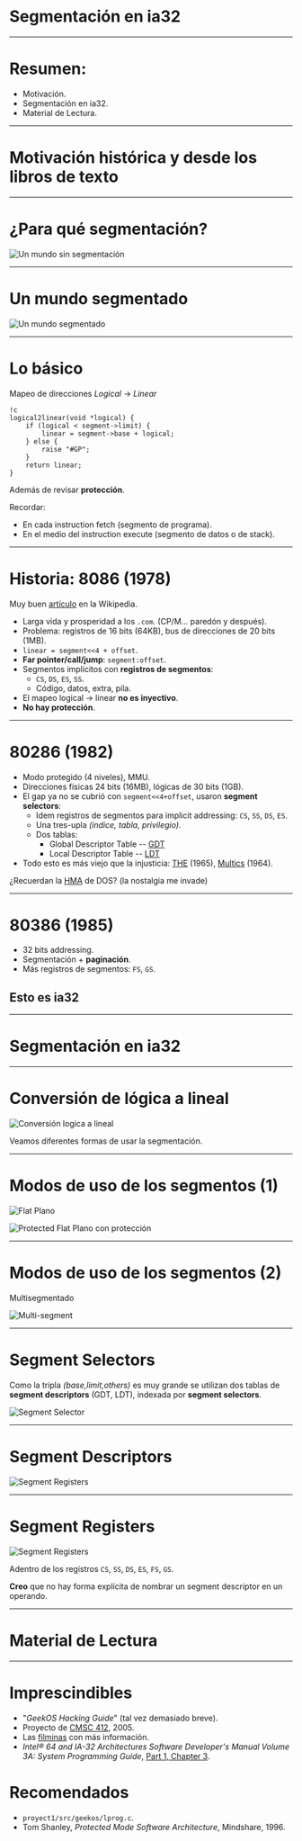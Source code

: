 
Segmentación en ia32
====================

---

Resumen:
========

* Motivación.
* Segmentación en ia32.
* Material de Lectura.

---

Motivación histórica y desde los libros de texto
================================================

---

¿Para qué segmentación?
=======================

![Un mundo sin segmentación](OSDI_Figure-4.21.jpg)

---

Un mundo segmentado
===================

![Un mundo segmentado](OSDI_Figure-4.22.jpg)

---

Lo básico
=========

Mapeo de direcciones *Logical* -> *Linear*

	!c
	logical2linear(void *logical) {
		if (logical < segment->limit) {
			linear = segment->base + logical;
		} else {
			raise "#GP";
		}
		return linear;
	}

Además de revisar **protección**.

Recordar:

* En cada instruction fetch (segmento de programa).
* En el medio del instruction execute (segmento de datos o de stack).

---

Historia: 8086 (1978)
=====================

Muy buen [artículo](http://en.wikipedia.org/wiki/X86_memory_segmentation) en la Wikipedia.


* Larga vida y prosperidad a los `.com`. (CP/M... paredón y después).
* Problema: registros de 16 bits (64KB), bus de direcciones de 20 bits (1MB).
* `linear = segment<<4 + offset`.
* **Far pointer/call/jump**: `segment:offset`.
* Segmentos implícitos con **registros de segmentos**:
	* `CS`, `DS`, `ES`, `SS`.
	* Código, datos, extra, pila.
* El mapeo logical -> linear **no es inyectivo**.
* **No hay protección**.

---

80286 (1982)
============

* Modo protegido (4 niveles), MMU.
* Direcciones físicas 24 bits (16MB), lógicas de 30 bits (1GB).
* El gap ya no se cubrió con `segment<<4+offset`, usaron **segment selectors**:
	* Idem registros de segmentos para implicit addressing: `CS`, `SS`, `DS`, `ES`.
	* Una tres-upla *(índice, tabla, privilegio)*.
	* Dos tablas:
		* Global Descriptor Table -- [GDT](http://en.wikipedia.org/wiki/Global_Descriptor_Table)
		* Local Descriptor Table -- [LDT](http://en.wikipedia.org/wiki/Local_Descriptor_Table)
* Todo esto es más viejo que la injusticia: [THE](http://en.wikipedia.org/wiki/THE_multiprogramming_system) (1965), [Multics](http://en.wikipedia.org/wiki/Multics) (1964).


¿Recuerdan la [HMA](http://en.wikipedia.org/wiki/High_Memory_Area) de DOS?
(la nostalgia me invade)

---

80386 (1985)
============

* 32 bits addressing.
* Segmentación + **paginación**.
* Más registros de segmentos: `FS`, `GS`.

Esto es **ia32**
----------------

---

Segmentación en ia32
====================

---

Conversión de lógica a lineal
=============================

![Conversión logica a lineal](OSDI_Figure-4.27.jpg)


Veamos diferentes formas de usar la segmentación.

---

Modos de uso de los segmentos (1)
=================================

![Flat](Figure3-2.jpg)
Plano

![Protected Flat](Figure3-3.jpg)
Plano con protección

---

Modos de uso de los segmentos (2)
=================================

Multisegmentado

![Multi-segment](Figure3-4.jpg)

---

Segment Selectors
=================

Como la tripla *(base,limit,others)* es muy grande se utilizan dos tablas de **segment descriptors** (GDT, LDT), 
indexada por **segment selectors**.

![Segment Selector](Figure3-6.jpg)


---

Segment Descriptors
===================

![Segment Registers](Figure3-8.jpg)


---

Segment Registers
=================

![Segment Registers](Figure3-7.jpg)

Adentro de los registros `CS`, `SS`, `DS`, `ES`, `FS`, `GS`.

**Creo** que no hay forma explícita de nombrar un segment descriptor en un operando.

---

Material de Lectura
===================

---

Imprescindibles
===================

* "*GeekOS Hacking Guide*" (tal vez demasiado breve).
* Proyecto de [CMSC 412](http://www.cs.umd.edu/class/spring2005/cmsc412/proj2/), 2005.
* Las [filminas](http://www.cs.umd.edu/class/spring2005/cmsc412/proj2/proj2.ppt) con más información.
* *Intel® 64 and IA-32 Architectures Software Developer's Manual Volume 3A: System Programming Guide*, [Part 1, Chapter 3](http://www.intel.com/Assets/PDF/manual/253668.pdf).

Recomendados
============

* `proyect1/src/geekos/lprog.c`.
* Tom Shanley, *Protected Mode Software Architecture*, Mindshare, 1996.


